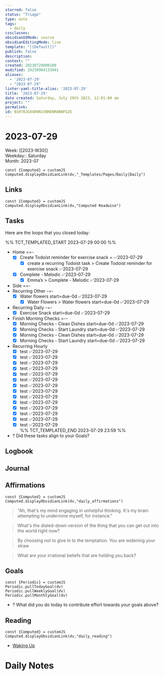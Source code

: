 ```yaml
---
starred: false
status: "Triage"
type: note
tags:
  - daily
cssclasses: 
obsidianUIMode: source
obsidianEditingMode: live
template: "[[Default]]"
publish: false
description: 
context: ""
created: 20230729000100
modified: 20230904133941
aliases:
  - '2023-07-29'
  - "2023-07-29"
linter-yaml-title-alias: '2023-07-29'
title: '2023-07-29'
date created: Saturday, July 29th 2023, 12:01:00 am
project: ""
permalink: 
id: 01H70JG84D0N1VBHENRANNFGZE
---
```


# 2023-07-29

Week: [[2023-W30]]  
Weekday:: Saturday  
Month: 2023-07

```dataviewjs
const {Computed} = customJS
Computed.displayObsidianLink(dv,"_Templates/Pages/Daily|Daily")
```

## Links

```dataviewjs
const {Computed} = customJS
Computed.displayObsidianLink(dv,"Computed Readwise")
```

## Tasks

Here are the loops that you closed today:

%% TCT_TEMPLATED_START 2023-07-29 00:00 %%
* Home ==-
    - [x] Create Todoist reminder for exercise snack = ✅2023-07-29
        - [x] create a recurring Todoist task > Create Todoist reminder for exercise snack ✅2023-07-29
    - [x] Complete - Melodic ✅2023-07-29
        - [x] Emma’s > Complete - Melodic ✅2023-07-29
* Side ==-
* Recurring Other -=-
    - [x] Water flowers start=due-0d ✅2023-07-29
        - [x] Water Flowers > Water flowers start=due-0d ✅2023-07-29
* Recurring Daily -=-
    - [x] Exercise Snack start=due-0d ✅2023-07-29
* Finish Morning Checks =--
    - [x] Morning Checks - Clean Dishes start=due-0d ✅2023-07-29
    - [x] Morning Checks - Start Laundry start=due-0d ✅2023-07-29
    - [x] Morning Checks - Clean Dishes start=due-0d ✅2023-07-29
    - [x] Morning Checks - Start Laundry start=due-0d ✅2023-07-29
* Recurring Hourly
    - [x] test ✅2023-07-29
    - [x] test ✅2023-07-29
    - [x] test ✅2023-07-29
    - [x] test ✅2023-07-29
    - [x] test ✅2023-07-29
    - [x] test ✅2023-07-29
    - [x] test ✅2023-07-29
    - [x] test ✅2023-07-29
    - [x] test ✅2023-07-29
    - [x] test ✅2023-07-29
    - [x] test ✅2023-07-29
    - [x] test ✅2023-07-29
    - [x] test ✅2023-07-29
    - [x] test ✅2023-07-29  
%% TCT_TEMPLATED_END 2023-07-29 23:59 %%
* ? Did these tasks align to your Goals?

## Logbook

## Journal

## Affirmations

```dataviewjs
const {Computed} = customJS
Computed.displayObsidianLink(dv,"daily_affirmations")
```

> "Ah, that's my mind engaging in unhelpful thinking. It's my brain attempting to undermine myself, for instance."

> What's the dialed-down version of the thing that you can get out into the world right now?

> By choosing not to give in to the temptation. You are widening your straw

> What are your irrational beliefs that are holding you back?

## Goals

```dataviewjs
const {Periodic} = customJS
Periodic.pullTodayGoal(dv)
Periodic.pullWeeklyGoal(dv)
Periodic.pullMonthlyGoal(dv)
```
* ? What did you do today to contribute effort towards your goals above?

## Reading

```dataviewjs
const {Computed} = customJS
Computed.displayObsidianLink(dv,"daily_reading")
```
* [Waking Up]( https://read.readwise.io/read/01gjr2j724698ts9z7mbyxz63z)

# Daily Notes
